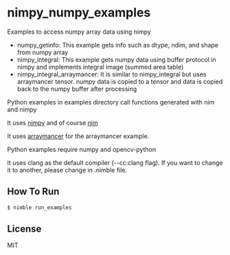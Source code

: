 # nimpy_numpy_examples
Examples to access numpy array data using nimpy
- numpy_getinfo: This example gets info such as dtype, ndim, and shape from numpy array
- nimpy_integral: This example gets numpy data using buffer protocol in nimpy and implements integral image (summed area table)
- nimpy_integral_arraymancer: It is similar to nimpy_integral but uses arraymancer tensor. numpy data is copied to a tensor and data is copied back to the numpy buffer after processing

Python examples in examples directory call functions generated with nim and nimpy

It uses [nimpy](https://github.com/yglukhov/nimpy) and of course [nim](https://nim-lang.org)

It uses [arraymancer](https://github.com/mratsim/Arraymancer) for the arraymancer example.

Python examples require numpy and opencv-python

It uses clang as the default compiler (--cc:clang flag). If you want to change it to another, please change in .nimble file.

## How To Run

```sh
$ nimble run_examples
```

License
----

MIT

